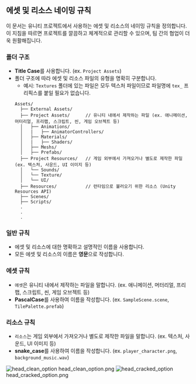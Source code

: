 
## 에셋 및 리소스 네이밍 규칙

이 문서는 유니티 프로젝트에서 사용하는 에셋 및 리소스의 네이밍 규칙을 정의합니다.  
이 지침을 따르면 프로젝트를 깔끔하고 체계적으로 관리할 수 있으며, 팀 간의 협업이 더욱 원활해집니다.

### 폴더 구조

- **Title Case**를 사용합니다. (ex. `Project Assets`)
- 폴더 구조에 따라 에셋 및 리소스 파일의 유형을 명확히 구분합니다.
  - 예시: `Textures` 폴더에 있는 파일은 모두 텍스처 파일이므로 파일명에 `tex_` 프리픽스를 붙일 필요가 없습니다.
  ```
  Assets/
    ├── External Assets/
    ├── Project Assets/      // 유니티 내에서 제작하는 파일 (ex. 애니메이션, 머터리얼, 프리팹, 스크립트, 씬, 게임 오브젝트 등)
    │   ├── Animations/
    │   |   ├── AnimatorControllers/
    │   ├── Materials/
    │   |   ├── Shaders/  
    │   ├── Meshs/
    │   ├── Prefabs/
    ├── Project Resources/   // 게임 외부에서 가져오거나 별도로 제작한 파일 (ex. 텍스처, 사운드, UI 이미지 등)
    │   └── Sounds/
    │   └── Texture/
    │   └── UI/
    ├── Resources/           // 런타임으로 불러오기 위한 리소스 (Unity Resources API)
    ├── Scenes/
    ├── Scripts/
    .
    .
    .
  ```

### 일반 규칙

- 에셋 및 리소스에 대한 명확하고 설명적인 이름을 사용합니다.
- 모든 에셋 및 리소스의 이름은 **영문**으로 작성합니다.

### 에셋 규칙

- `에셋`은 유니티 내에서 제작하는 파일을 말합니다. (ex. 애니메이션, 머터리얼, 프리팹, 스크립트, 씬, 게임 오브젝트 등)
- **PascalCase**를 사용하여 이름을 작성합니다. (ex. `SampleScene.scene`, `TilePalette.prefab`)

### 리소스 규칙

- `리소스`는 게임 외부에서 가져오거나 별도로 제작한 파일을 말합니다. (ex. 텍스처, 사운드, UI 이미지 등)
- **snake_case**를 사용하여 이름을 작성합니다. (ex. `player_character.png`, `background_music.wav`)

![head_clean_option](https://github.com/user-attachments/assets/e4912e91-c813-4e60-a290-edbd4eab069d) head_clean_option.png
![head_cracked_option](https://github.com/user-attachments/assets/990a3657-1d95-45dd-8b1e-e0ab8e3ca1e5) head_cracked_option.png

